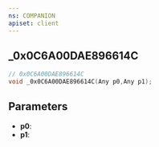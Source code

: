 ```yaml
---
ns: COMPANION
apiset: client
---
```

## _0x0C6A00DAE896614C

```c
// 0x0C6A00DAE896614C
void _0x0C6A00DAE896614C(Any p0,Any p1);
```


## Parameters
* **p0**:
* **p1**:



